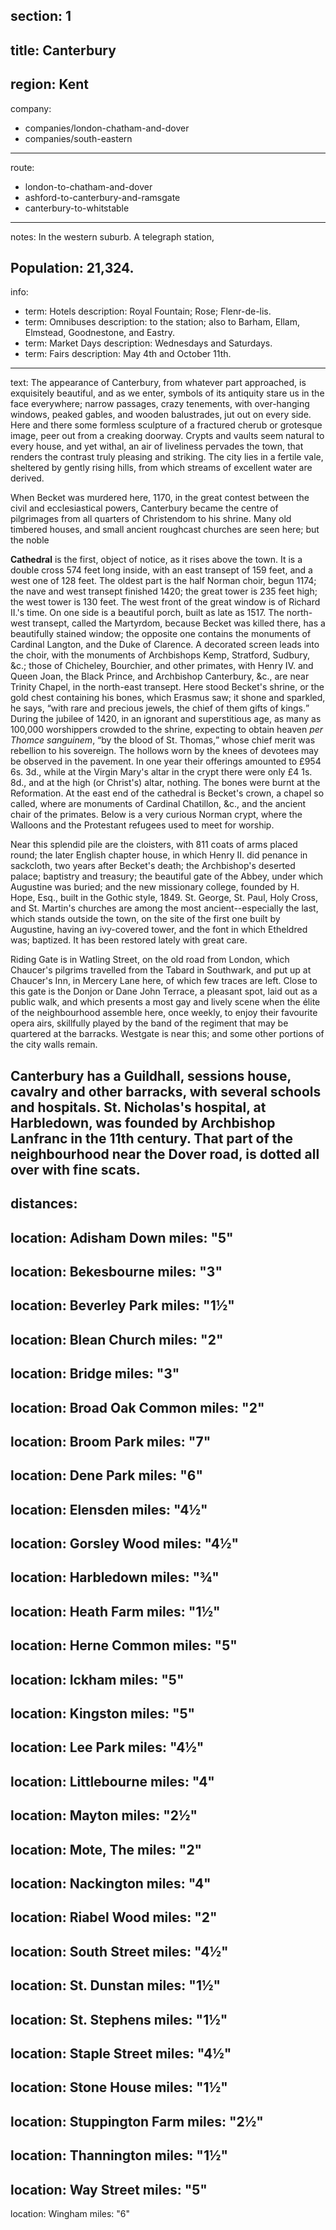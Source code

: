 section: 1
----
title: Canterbury
----
region: Kent
----
company:
- companies/london-chatham-and-dover
- companies/south-eastern
----
route:
- london-to-chatham-and-dover
- ashford-to-canterbury-and-ramsgate
- canterbury-to-whitstable
----
notes: In the western suburb. A telegraph station,

Population: 21,324.
----
info:
- term: Hotels
  description: Royal Fountain; Rose; Flenr-de-lis.
- term: Omnibuses
  description: to the station; also to Barham, Ellam, Elmstead, Goodnestone, and Eastry.
- term: Market Days
  description: Wednesdays and Saturdays.
- term: Fairs
  description: May 4th and October 11th.
----
text: The appearance of Canterbury, from whatever part approached, is exquisitely beautiful, and as we enter, symbols of its antiquity stare us in the face everywhere; narrow passages, crazy tenements, with over-hanging windows, peaked gables, and wooden balustrades, jut out on every side. Here and there some formless sculpture of a fractured cherub or grotesque image, peer out from a creaking doorway. Crypts and vaults seem natural to every house, and yet withal, an air of liveliness pervades the town, that renders the contrast truly pleasing and striking. The city lies in a fertile vale, sheltered by gently rising hills, from which streams of excellent water are derived.

When Becket was murdered here, 1170, in the great contest between the civil and ecclesiastical powers, Canterbury became the centre of pilgrimages from all quarters of Christendom to his shrine. Many old timbered houses, and small ancient roughcast churches are seen here; but the noble

**Cathedral** is the first, object of notice, as it rises above the town. It is a double cross 574 feet long inside, with an east transept of 159 feet, and a west one of 128 feet. The oldest part is the half Norman choir, begun 1174; the nave and west transept finished 1420; the great tower is 235 feet high; the west tower is 130 feet. The west front of the great window is of Richard II.'s time. On one side is a beautiful porch, built as late as 1517. The north-west transept, called the Martyrdom, because Becket was killed there, has a beautifully stained window; the opposite one contains the monuments of Cardinal Langton, and the Duke of Clarence. A decorated screen leads into the choir, with the monuments of Archbishops Kemp, Stratford, Sudbury, &c.; those of Chicheley, Bourchier, and other primates, with Henry IV. and Queen Joan, the Black Prince, and Archbishop Canterbury, &c., are near Trinity Chapel, in the north-east transept. Here stood Becket's shrine, or the gold chest containing his bones, which Erasmus saw; it shone and sparkled, he says, <q>with rare and precious jewels, the chief of them gifts of kings.</q> During the jubilee of 1420, in an ignorant and superstitious age, as many as 100,000 worshippers crowded to the shrine, expecting to obtain heaven *per Thomce sanguinem*, <q>by the blood of St. Thomas,</q> whose chief merit was rebellion to his sovereign. The hollows worn by the knees of devotees may be observed in the pavement. In one year their offerings amounted to £954 6s. 3d., while at the Virgin Mary's altar in the crypt there were only £4 1s. 8d., and at the high (or Christ's) altar, nothing. The bones were burnt at the Reformation. At the east end of the cathedral is Becket's crown, a chapel so called, where are monuments of Cardinal Chatillon, &c., and the ancient chair of the primates. Below is a very curious Norman crypt, where the Walloons and the Protestant refugees used to meet for worship.

Near this splendid pile are the cloisters, with 811 coats of arms placed round; the later English chapter house, in which Henry II. did penance in sackcloth, two years after Becket's death; the Archbishop's deserted palace; baptistry and treasury; the beautiful gate of the Abbey, under which Augustine was buried; and the new missionary college, founded by H. Hope, Esq., built in the Gothic style, 1849. St. George, St. Paul, Holy Cross, and St. Martin's churches are among the most ancient--especially the last, which stands outside the town, on the site of the first one built by Augustine, having an ivy-covered tower, and the font in which Etheldred was; baptized. It has been restored lately with great care.

Riding Gate is in Watling Street, on the old road from London, which Chaucer's pilgrims travelled from the Tabard in Southwark, and put up at Chaucer's Inn, in Mercery Lane here, of which few traces are left. Close to this gate is the Donjon or Dane John Terrace, a pleasant spot, laid out as a public walk, and which presents a most gay and lively scene when the élite of the neighbourhood assemble here, once weekly, to enjoy their favourite opera airs, skillfully played by the band of the regiment that may be quartered at the barracks. Westgate is near this; and some other portions of the city walls remain.

Canterbury has a Guildhall, sessions house, cavalry and other barracks, with several schools and hospitals. St. Nicholas's hospital, at Harbledown, was founded by Archbishop Lanfranc in the 11th century. That part of the neighbourhood near the Dover road, is dotted all over with fine scats.
----
distances:
- 
  location: Adisham Down
  miles: "5"
- 
  location: Bekesbourne
  miles: "3"
- 
  location: Beverley Park
  miles: "1½"
- 
  location: Blean Church
  miles: "2"
- 
  location: Bridge
  miles: "3"
- 
  location: Broad Oak Common
  miles: "2"
- 
  location: Broom Park
  miles: "7"
- 
  location: Dene Park
  miles: "6"
- 
  location: Elensden
  miles: "4½"
- 
  location: Gorsley Wood
  miles: "4½"
- 
  location: Harbledown
  miles: "¾"
- 
  location: Heath Farm
  miles: "1½"
- 
  location: Herne Common
  miles: "5"
- 
  location: Ickham
  miles: "5"
- 
  location: Kingston
  miles: "5"
- 
  location: Lee Park
  miles: "4½"
- 
  location: Littlebourne
  miles: "4"
- 
  location: Mayton
  miles: "2½"
- 
  location: Mote, The
  miles: "2"
- 
  location: Nackington
  miles: "4"
- 
  location: Riabel Wood
  miles: "2"
- 
  location: South Street
  miles: "4½"
- 
  location: St. Dunstan
  miles: "1½"
- 
  location: St. Stephens
  miles: "1½"
- 
  location: Staple Street
  miles: "4½"
- 
  location: Stone House
  miles: "1½"
- 
  location: Stuppington Farm
  miles: "2½"
- 
  location: Thannington
  miles: "1½"
- 
  location: Way Street
  miles: "5"
- 
  location: Wingham
  miles: "6"
